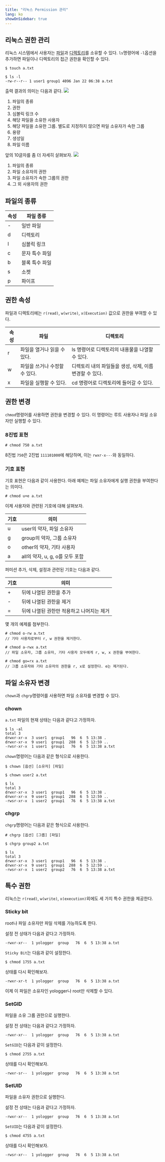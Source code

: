 ```yaml
---
title: "리눅스 Permission 관리"
lang: ko
showOnSidebar: true
---
```


## 리눅스 권한 관리
리눅스 시스템에서 사용자는 <u>파일</u>과 <u>디렉토리</u>를 소유할 수 있다. `ls`명령어에 `-l`옵션을 추가하면 파일이나 디렉토리의 접근 권한을 확인할 수 있다.
```
$ touch a.txt

$ ls -l
-rw-r--r-- 1 user1 group1 4096 Jan 22 06:38 a.txt
```
출력 결과의 의미는 다음과 같다.
![](./200705_linux_permission/0.png)
1. 파일의 종류
2. 권한
3. 심볼릭 링크 수
4. 해당 파일을 소유한 사용자 
5. 해당 파일을 소유한 그룹. 별도로 지정하지 않으면 파일 소유자가 속한 그룹
6. 용량
7. 생성일
8. 파일 이름

앞의 10글자를 좀 더 자세히 살펴보자.
![](./200705_linux_permission/1.png)

1. 파일의 종류
2. 파일 소유자의 권한
3. 파일 소유자가 속한 그룹의 권한
4. 그 외 사용자의 권한

## 파일의 종류
|속성|파일 종류|
|------|---|
|-|일반 파일|
|d|디렉토리|
|l|심볼릭 링크|
|c|문자 특수 파일|
|b|블록 특수 파일|
|s|소켓|
|p|파이프|


## 권한 속성
파일과 디렉토리에는 `r(read)`, `w(write)`, `x(Execution)` 값으로 권한을 부여할 수 있다.

|속성|파일|디렉토리|
|------|---|---|
|r|파일을 열거나 읽을 수 있다.|ls 명령어로 디렉토리의 내용물을 나열할 수 있다.|
|w|파일을 쓰거나 수정할 수 있다.|디렉토리 내의 파일들을 생성, 삭제, 이름 변경할 수 있다.|
|x|파일을 실행할 수 있다.|cd 명령어로 디렉토리에 들어갈 수 있다.|


## 권한 변경
`chmod`명령어를 사용하면 권한을 변경할 수 있다. 이 명령어는 루트 사용자나 파일 소유자만 실행할 수 있다.
### 8진법 표현
```
# chmod 750 a.txt
```
8진법 `750`은 2진법 `111101000`에 해당하며, 이는 `rwxr-x---`와 동일하다.

###  기호 표현
기호 표현은 다음과 같이 사용한다. 아래 예제는 파일 소유자에게 실행 권한을 부여한다는 의미다.
```
# chmod u+e a.txt
```

이제 사용자와 관련된 기호에 대해 살펴보자.

|기호|의미|
|---|---|
|u|user의 약자, 파일 소유자|
|g|group의 약자, 그룹 소유자|
|o|other의 약자, 기타 사용자|
|a|all의 약자, u, g, o를 모두 포함|

퍼미션 추가, 삭제, 설정과 관련된 기호는 다음과 같다.

|기호|의미|
|----|---|
|+|뒤에 나열된 권한을 추가|
|-|뒤에 나열된 권한을 제거|
|=|뒤에 나열된 권한만 적용하고 나머지는 제거|

몇 개의 예제를 첨부한다.
```
# chmod o-rw a.txt
// 기타 사용자로부터 r, w 권한을 제거한다.
```
```
# chmod a-rwx a.txt
// 파일 소유자, 그룹 소유자, 기타 사용자 모두에게 r, w, x 권한을 부여한다.
```
```
# chmod go=rx a.txt
// 그룹 소유자와 기타 소유자의 권한을 r, x로 설정한다. e는 제거된다.
```

## 파일 소유자 변경
`chown`과 `chgrp`명령어를 사용하면 파일 소유자를 변경할 수 있다.

### chown
`a.txt` 파일의 현재 상태는 다음과 같다고 가정하자.
```
$ ls -al
total 3
drwxr-xr-x  3 user1  group1   96  6  5 13:38 .
drwxr-xr-x  9 user1  group1  288  6  5 12:59 ..
-rwsr-xr-x  1 user1  group1   76  6  5 13:38 a.txt
```
`chown`명령어는 다음과 같은 형식으로 사용한다.
```
$ chown [옵션] [소유자] [파일]
```
```
$ chown user2 a.txt

$ ls
total 3
drwxr-xr-x  3 user1  group1   96  6  5 13:38 .
drwxr-xr-x  9 user1  group1  288  6  5 12:59 ..
-rwsr-xr-x  1 user2  group1   76  6  5 13:38 a.txt
```
### chgrp
`chgrp`명령어는 다음과 같은 형식으로 사용한다.
```
# chgrp [옵션] [그룹] [파일]
```
```
$ chgrp group2 a.txt	

$ ls
total 3
drwxr-xr-x  3 user1  group1   96  6  5 13:38 .
drwxr-xr-x  9 user1  group1  288  6  5 12:59 ..
-rwsr-xr-x  1 user2  group2   76  6  5 13:38 a.txt
```

## 특수 권한
리눅스는 `r(read)`, `w(write)`, `x(execution)`외에도 세 가지 특수 권한을 제공한다.
### Sticky bit
root나 파일 소유자만 파일 삭제를 가능하도록 한다.

설정 전 상태가 다음과 같다고 가정하자.
```
-rwxr-xr--  1 yologger  group   76  6  5 13:38 a.txt
```
`Sticky Bit`는 다음과 같이 설정한다.
```
$ chmod 1755 a.txt
```
상태를 다시 확인해보자.
```
-rwxr-xr-t  1 yologger  group   76  6  5 13:38 a.txt
```
이제 이 파일은 소유자인 yologger나 root만 삭제할 수 있다.

### SetGID
파일을 소유 그룹 권한으로 실행한다.

설정 전 상태는 다음과 같다고 가정하자.
```
-rwxr-xr--  1 yologger  group   76  6  5 13:38 a.txt
```
`SetGID`는 다음과 같이 설정한다.
```
$ chmod 2755 a.txt
```
상태를 다시 확인해보자.
```
-rwxr-sr--  1 yologger  group   76  6  5 13:38 a.txt
```
### SetUID
파일을 소유자 권한으로 실행한다.

설정 전 상태는 다음과 같다고 가정하자.
```
-rwxr-xr--  1 yologger  group   76  6  5 13:38 a.txt
```
`SetUID`는 다음과 같이 설정한다.
```
$ chmod 4755 a.txt
```
상태를 다시 확인해보자.
```
-rwsr-xr--  1 yologger  group   76  6  5 13:38 a.txt
```